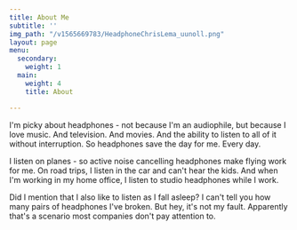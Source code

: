 ```yaml
---
title: About Me
subtitle: ''
img_path: "/v1565669783/HeadphoneChrisLema_uunoll.png"
layout: page
menu:
  secondary:
    weight: 1
  main:
    weight: 4
    title: About

---
```

I'm picky about headphones - not because I'm an audiophile, but because I love music. And television. And movies. And the ability to listen to all of it without interruption. So headphones save the day for me. Every day.

I listen on planes - so active noise cancelling headphones make flying work for me. On road trips, I listen in the car and can't hear the kids. And when I'm working in my home office, I listen to studio headphones while I work.

Did I mention that I also like to listen as I fall asleep? I can't tell you how many pairs of headphones I've broken. But hey, it's not my fault. Apparently that's a scenario most companies don't pay attention to.